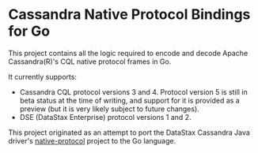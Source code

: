 # Cassandra Native Protocol Bindings for Go

This project contains all the logic required to encode and decode Apache Cassandra(R)'s CQL native protocol frames in
Go.

It currently supports:

- Cassandra CQL protocol versions 3 and 4. Protocol version 5 is still in beta status at the time of writing,
and support for it is provided as a preview (but it is very likely subject to future changes).
- DSE (DataStax Enterprise) protocol versions 1 and 2.

This project originated as an attempt to port the DataStax Cassandra Java driver's 
[native-protocol](https://github.com/datastax/native-protocol) project to the Go language. 
